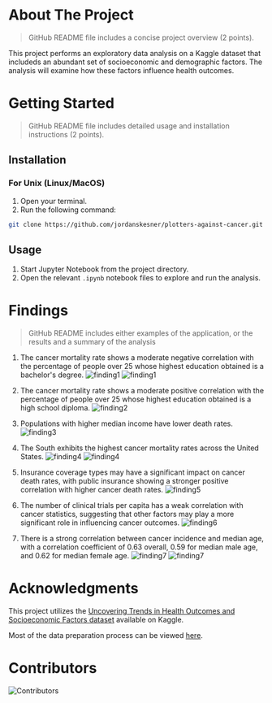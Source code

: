 # About The Project
> GitHub README file includes a concise project overview (2 points).

This project performs an exploratory data analysis on a Kaggle dataset that includeds an abundant set of socioeconomic and demographic factors.
The analysis will examine how these factors influence health outcomes.

# Getting Started
> GitHub README file includes detailed usage and installation instructions (2 points).

## Installation

### For Unix (Linux/MacOS)

1. Open your terminal.
2. Run the following command:
```bash
git clone https://github.com/jordanskesner/plotters-against-cancer.git
```

## Usage
1. Start Jupyter Notebook from the project directory.
2. Open the relevant `.ipynb` notebook files to explore and run the analysis.

# Findings
> GitHub README includes either examples of the application, or the results and a summary of the analysis

1. The cancer mortality rate shows a moderate negative correlation with the percentage of people over 25 whose highest education obtained is a bachelor's degree.
![finding1](./results/tables/cancer_mortality_vs_bachelors_correlation_table.png)
![finding1](./results/figures/cancer_mortality_vs_bachelors_scatter.png)

2. The cancer mortality rate shows a moderate positive correlation with the percentage of people over 25 whose highest education obtained is a high school diploma.
![finding2](./results/figures/cancer_mortality_vs_high_school_scatter.png)

3. Populations with higher median income have lower death rates.
![finding3](./results/figures/MedianIncome_and_DeathRate_ScatterLine.png)

4. The South exhibits the highest cancer mortality rates across the United States.
![finding4](./results/figures/county_level_cancer_mortality_rates.png)
![finding4](./results/figures/region_level_cancer_mortality_rates.png)

7. Insurance coverage types may have a significant impact on cancer death rates, with public insurance showing a stronger positive correlation with higher cancer death rates.
![finding5](./results/figures/correlation_between_cancer_statistics_and_insurance_coverage.png)

6. The number of clinical trials per capita has a weak correlation with cancer statistics, suggesting that other factors may play a more significant role in influencing cancer outcomes.
![finding6](./results/figures/correlation_between_cancer_statistics_and_number_of_clinical_trials_per_capita_in_the_given_county.png)

7. There is a strong correlation between cancer incidence and median age, with a correlation coefficient of 0.63 overall, 0.59 for median male age, and 0.62 for median female age.
![finding7](./results/figures/age_incidence_correlations.png)
![finding7](./results/figures/age_incidence.png)


# Acknowledgments

This project utilizes the [Uncovering Trends in Health Outcomes and Socioeconomic Factors dataset](https://www.kaggle.com/datasets/thedevastator/uncovering-trends-in-health-outcomes-and-socioec/data) available on Kaggle.

Most of the data preparation process can be viewed [here](https://data.world/nrippner/cancer-trials).

# Contributors

![Contributors](https://contrib.rocks/image?repo=jordanskesner/plotters-against-cancer)
